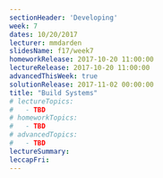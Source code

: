 ```yaml
---
sectionHeader: 'Developing'
week: 7
dates: 10/20/2017
lecturer: mmdarden
slidesName: f17/week7
homeworkRelease: 2017-10-20 11:00:00
lectureRelease: 2017-10-20 11:00:00
advancedThisWeek: true
solutionRelease: 2017-11-02 00:00:00
title: "Build Systems"
# lectureTopics:
#   - TBD
# homeworkTopics:
#   - TBD
# advancedTopics:
#   - TBD
lectureSummary:
leccapFri:
---
```

